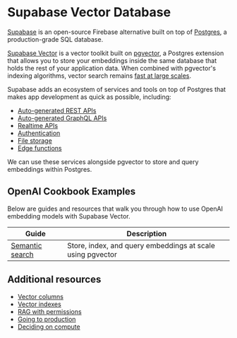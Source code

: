 # Supabase Vector Database

[Supabase](https://supabase.com/docs) is an open-source Firebase alternative built on top of [Postgres](https://en.wikipedia.org/wiki/PostgreSQL), a production-grade SQL database.

[Supabase Vector](https://supabase.com/docs/guides/ai) is a vector toolkit built on [pgvector](https://github.com/pgvector/pgvector), a Postgres extension that allows you to store your embeddings inside the same database that holds the rest of your application data. When combined with pgvector's indexing algorithms, vector search remains [fast at large scales](https://supabase.com/blog/increase-performance-pgvector-hnsw).

Supabase adds an ecosystem of services and tools on top of Postgres that makes app development as quick as possible, including:

- [Auto-generated REST APIs](https://supabase.com/docs/guides/api)
- [Auto-generated GraphQL APIs](https://supabase.com/docs/guides/graphql)
- [Realtime APIs](https://supabase.com/docs/guides/realtime)
- [Authentication](https://supabase.com/docs/guides/auth)
- [File storage](https://supabase.com/docs/guides/storage)
- [Edge functions](https://supabase.com/docs/guides/functions)

We can use these services alongside pgvector to store and query embeddings within Postgres.

## OpenAI Cookbook Examples

Below are guides and resources that walk you through how to use OpenAI embedding models with Supabase Vector.

| Guide                                    | Description                                                |
| ---------------------------------------- | ---------------------------------------------------------- |
| [Semantic search](./semantic-search.mdx) | Store, index, and query embeddings at scale using pgvector |

## Additional resources

- [Vector columns](https://supabase.com/docs/guides/ai/vector-columns)
- [Vector indexes](https://supabase.com/docs/guides/ai/vector-indexes)
- [RAG with permissions](https://supabase.com/docs/guides/ai/rag-with-permissions)
- [Going to production](https://supabase.com/docs/guides/ai/going-to-prod)
- [Deciding on compute](https://supabase.com/docs/guides/ai/choosing-compute-addon)
